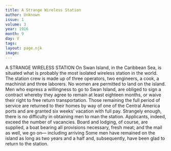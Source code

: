 ```yaml
---
title: A Strange Wireless Station
author: Unknown
issue: 1
volume: 3
year: 1916
month: 9
day: V
tags:
layout: page.njk
image:
---
```

A STRANGE WIRELESS STATION       On Swan Island, in the Caribbean Sea, is situated what is probably the most isolated wireless station in the world. The station crew is made up of three operators, two engineers, a cook, a machinist and three laborers. No women are permitted to land on the island. Men who express a willingness to go to Swan Island, are obliged to sign a contract whereby they agree to remain at least eighteen months, or waive their right to free return transportation. Those remaining the full period of service are returned to their homes by way of one of the Central America ports and are granted six weeks’ vacation with full pay.       Strangely enough, there is no difficulty in obtaining men to man the station. Applicants, indeed, exceed the number of vacancies. Board and lodging, of course, are supplied, a boat bearing all provisions necessary, fresh meat; and the mail as well, we go on— including arriving Some men have remained on the island as long as two years and a half and, subsequently, have been glad to return to the station.

